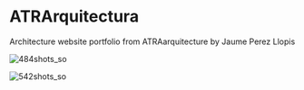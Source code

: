 # ATRArquitectura

Architecture website portfolio from ATRAarquitecture by Jaume Perez Llopis

![484shots_so](https://github.com/oscarprdev/atra-architecture/assets/94851836/5e6fa67d-ab6c-4ea1-98cc-d86e53279c59)

![542shots_so](https://github.com/oscarprdev/atra-architecture/assets/94851836/0c0c3a85-c460-43bf-956e-cf517ff61c56)
